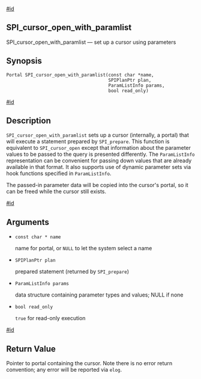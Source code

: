 [#id](#SPI-SPI-CURSOR-OPEN-WITH-PARAMLIST)

## SPI\_cursor\_open\_with\_paramlist

SPI\_cursor\_open\_with\_paramlist — set up a cursor using parameters

## Synopsis

```
Portal SPI_cursor_open_with_paramlist(const char *name,
                                      SPIPlanPtr plan,
                                      ParamListInfo params,
                                      bool read_only)
```

[#id](#id-1.8.12.8.21.5)

## Description

`SPI_cursor_open_with_paramlist` sets up a cursor (internally, a portal) that will execute a statement prepared by `SPI_prepare`. This function is equivalent to `SPI_cursor_open` except that information about the parameter values to be passed to the query is presented differently. The `ParamListInfo` representation can be convenient for passing down values that are already available in that format. It also supports use of dynamic parameter sets via hook functions specified in `ParamListInfo`.

The passed-in parameter data will be copied into the cursor's portal, so it can be freed while the cursor still exists.

[#id](#id-1.8.12.8.21.6)

## Arguments

* `const char * name`

  name for portal, or `NULL` to let the system select a name

* `SPIPlanPtr plan`

  prepared statement (returned by `SPI_prepare`)

* `ParamListInfo params`

  data structure containing parameter types and values; NULL if none

* `bool read_only`

  `true` for read-only execution

[#id](#id-1.8.12.8.21.7)

## Return Value

Pointer to portal containing the cursor. Note there is no error return convention; any error will be reported via `elog`.